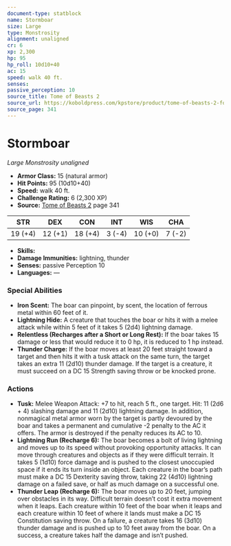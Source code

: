 ```yaml
---
document-type: statblock
name: Stormboar
size: Large
type: Monstrosity
alignment: unaligned
cr: 6
xp: 2,300
hp: 95
hp_roll: 10d10+40
ac: 15
speed: walk 40 ft.
senses: 
passive_perception: 10
source_title: Tome of Beasts 2
source_url: https://koboldpress.com/kpstore/product/tome-of-beasts-2-for-5th-edition
source_page: 341
---
```


# Stormboar

*Large* *Monstrosity* *unaligned*

- **Armor Class:** 15 (natural armor)
- **Hit Points:** 95 (10d10+40)
- **Speed:** walk 40 ft.
- **Challenge Rating:** 6 (2,300 XP)
- **Source:** [Tome of Beasts 2](https://koboldpress.com/kpstore/product/tome-of-beasts-2-for-5th-edition) page 341

| STR | DEX | CON | INT | WIS | CHA |
| --- | --- | --- | --- | --- | --- |
| 19 (+4) | 12 (+1) | 18 (+4) | 3 (-4) | 10 (+0) | 7 (-2) |

- **Skills:** 
- **Damage Immunities:** lightning, thunder
- **Senses:** passive Perception 10
- **Languages:** —

### Special Abilities

- **Iron Scent:** The boar can pinpoint, by scent, the location of ferrous metal within 60 feet of it.
- **Lightning Hide:** A creature that touches the boar or hits it with a melee attack while within 5 feet of it takes 5 (2d4) lightning damage.
- **Relentless (Recharges after a Short or Long Rest):** If the boar takes 15 damage or less that would reduce it to 0 hp, it is reduced to 1 hp instead.
- **Thunder Charge:** If the boar moves at least 20 feet straight toward a target and then hits it with a tusk attack on the same turn, the target takes an extra 11 (2d10) thunder damage. If the target is a creature, it must succeed on a DC 15 Strength saving throw or be knocked prone.

### Actions

- **Tusk:** Melee Weapon Attack: +7 to hit, reach 5 ft., one target. Hit: 11 (2d6 + 4) slashing damage and 11 (2d10) lightning damage. In addition, nonmagical metal armor worn by the target is partly devoured by the boar and takes a permanent and cumulative -2 penalty to the AC it offers. The armor is destroyed if the penalty reduces its AC to 10.
- **Lightning Run (Recharge 6):** The boar becomes a bolt of living lightning and moves up to its speed without provoking opportunity attacks. It can move through creatures and objects as if they were difficult terrain. It takes 5 (1d10) force damage and is pushed to the closest unoccupied space if it ends its turn inside an object. Each creature in the boar’s path must make a DC 15 Dexterity saving throw, taking 22 (4d10) lightning damage on a failed save, or half as much damage on a successful one.
- **Thunder Leap (Recharge 6):** The boar moves up to 20 feet, jumping over obstacles in its way. Difficult terrain doesn’t cost it extra movement when it leaps. Each creature within 10 feet of the boar when it leaps and each creature within 10 feet of where it lands must make a DC 15 Constitution saving throw. On a failure, a creature takes 16 (3d10) thunder damage and is pushed up to 10 feet away from the boar. On a success, a creature takes half the damage and isn’t pushed.

